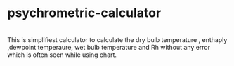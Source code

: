 # psychrometric-calculator
<br>
This is simplifiest calculator to calculate the dry bulb temperature , enthaply ,dewpoint temperaure, wet bulb temperature and Rh without any error which is often seen while using chart.
